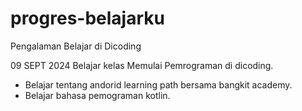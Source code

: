 # progres-belajarku
Pengalaman Belajar di Dicoding

09 SEPT 2024 
Belajar kelas Memulai Pemrograman di dicoding.
* Belajar tentang andorid learning path bersama bangkit academy.
* Belajar bahasa pemograman kotlin.
